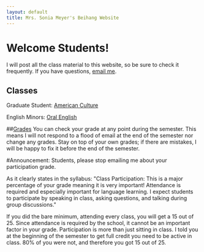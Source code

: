 ```yaml
---
layout: default
title: Mrs. Sonia Meyer's Beihang Website
---
```


# Welcome Students!

I will post all the class material to this website, so be sure to check it frequently. If you have questions, [email me](mailto:sonia@meyercraft.net).

## Classes

Graduate Student: [American Culture](/classes/americanculture.html)

English Minors: [Oral English](/classes/oralenglish.html)

##[Grades](gradesform/form/form.html)
You can check your grade at any point during the semester. This means I will not respond to a flood of email at the end of the semester nor change any grades. Stay on top of your own grades; if there are mistakes, I will be happy to fix it before the end of the semester.

#Announcement: Students, please stop emailing me about your participation grade.

As it clearly states in the syllabus: "Class Participation: This is a major percentage of your grade meaning it is very important! Attendance is required and especially important for language learning. I expect students to participate by speaking in class, asking questions, and talking during group discussions." 

If you did the bare minimum, attending every class, you will get a 15 out of 25. Since attendance is required by the school, it cannot be an important factor in your grade. Participation is more than just sitting in class. I told you at the beginning of the semester to get full credit you need to be active in class. 80% of you were not, and therefore you got 15 out of 25. 